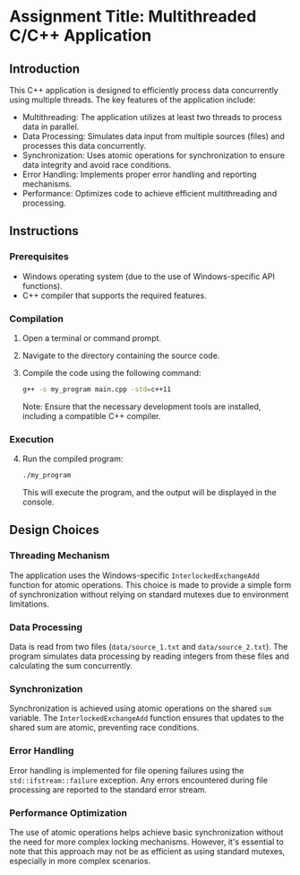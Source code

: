 # Assignment Title: Multithreaded C/C++ Application 
## Introduction

This C++ application is designed to efficiently process data concurrently using multiple threads. The key features of the application include:

- Multithreading: The application utilizes at least two threads to process data in parallel.
- Data Processing: Simulates data input from multiple sources (files) and processes this data concurrently.
- Synchronization: Uses atomic operations for synchronization to ensure data integrity and avoid race conditions.
- Error Handling: Implements proper error handling and reporting mechanisms.
- Performance: Optimizes code to achieve efficient multithreading and processing.

## Instructions

### Prerequisites

- Windows operating system (due to the use of Windows-specific API functions).
- C++ compiler that supports the required features.

### Compilation

1. Open a terminal or command prompt.

2. Navigate to the directory containing the source code.

3. Compile the code using the following command:

    ```bash
    g++ -o my_program main.cpp -std=c++11
    ```

   Note: Ensure that the necessary development tools are installed, including a compatible C++ compiler.

### Execution

4. Run the compiled program:

    ```bash
    ./my_program
    ```

   This will execute the program, and the output will be displayed in the console.

## Design Choices

### Threading Mechanism

The application uses the Windows-specific `InterlockedExchangeAdd` function for atomic operations. This choice is made to provide a simple form of synchronization without relying on standard mutexes due to environment limitations.

### Data Processing

Data is read from two files (`data/source_1.txt` and `data/source_2.txt`). The program simulates data processing by reading integers from these files and calculating the sum concurrently.

### Synchronization

Synchronization is achieved using atomic operations on the shared `sum` variable. The `InterlockedExchangeAdd` function ensures that updates to the shared sum are atomic, preventing race conditions.

### Error Handling

Error handling is implemented for file opening failures using the `std::ifstream::failure` exception. Any errors encountered during file processing are reported to the standard error stream.

### Performance Optimization

The use of atomic operations helps achieve basic synchronization without the need for more complex locking mechanisms. However, it's essential to note that this approach may not be as efficient as using standard mutexes, especially in more complex scenarios.
